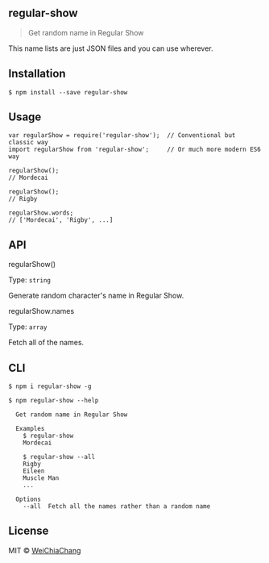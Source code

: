 ## regular-show
> Get random name in Regular Show

This name lists are just JSON files and you can use wherever.

## Installation
```shell
$ npm install --save regular-show
```

## Usage
```shell
var regularShow = require('regular-show');  // Conventional but classic way
import regularShow from 'regular-show';     // Or much more modern ES6  way

regularShow();
// Mordecai

regularShow();
// Rigby

regularShow.words;
// ['Mordecai', 'Rigby', ...]
```

## API
regularShow()

Type: `string`

Generate random character's name in Regular Show.

regularShow.names

Type: `array`

Fetch all of the names.

## CLI
```shell
$ npm i regular-show -g
```

```shell
$ npm regular-show --help
  
  Get random name in Regular Show

  Examples
    $ regular-show
    Mordecai

    $ regular-show --all
    Rigby
    Eileen
    Muscle Man
    ...

  Options
    --all  Fetch all the names rather than a random name
```

## License
MIT © [WeiChiaChang](https://github.com/WeiChiaChang)